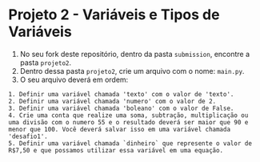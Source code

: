 # Projeto 2 - Variáveis e Tipos de Variáveis

1. No seu fork deste repositório, dentro da pasta `submission`, encontre a pasta `projeto2`.
2. Dentro dessa pasta `projeto2`, crie um arquivo com o nome: `main.py`.
3. O seu arquivo deverá em ordem:

```text
1. Definir uma variável chamada 'texto' com o valor de 'texto'.
2. Definir uma variável chamada 'numero' com o valor de 2.
3. Definir uma variável chamada 'boleano' com o valor de False.
4. Crie uma conta que realize uma soma, subtração, multiplicação ou uma divisão com o numero 55 e o resultado deverá ser maior que 90 e menor que 100. Você deverá salvar isso em uma variável chamada 'desafio1'.
5. Definir uma variável chamada `dinheiro` que represente o valor de R$7,50 e que possamos utilizar essa variável em uma equação.
```
